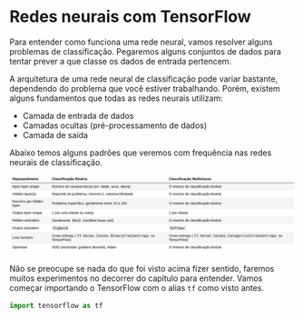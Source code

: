 # Redes neurais com TensorFlow

Para entender como funciona uma rede neural, vamos resolver alguns problemas de classificação. Pegaremos alguns conjuntos de dados para tentar prever a que classe os dados de entrada pertencem.

A arquitetura de uma rede neural de classificação pode variar bastante, dependendo do problema que você estiver trabalhando. Porém, existem alguns fundamentos que todas as redes neurais utilizam:

- Camada de entrada de dados
- Camadas ocultas (pré-processamento de dados)
- Camada de saída

Abaixo temos alguns padrões que veremos com frequência nas redes neurais de classificação.

![cnn intro table](images/cnn/cnn-intro-tabela.png)

Não se preocupe se nada do que foi visto acima fizer sentido, faremos muitos experimentos no decorrer do capítulo para entender. Vamos começar importando o TensorFlow com o alias `tf` como visto antes.

```python
import tensorflow as tf
```
